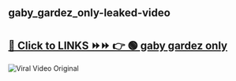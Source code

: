 
 ## gaby_gardez_only-leaked-video 

# <h2><a href="https://clipsfans.com/gaby_gardez_only&ref=git">🔗 Click to LINKS ⏩⏩ 👉 🟢 gaby gardez only </a></h2>

<a href="https://clipsfans.com/gaby_gardez_only&ref=git" rel="nofollow" data-target="animated-image.originalLink"><img src="https://i.ibb.co.com/xMMVF88/686577567.gif" alt="Viral Video Original" style="max-width: 100%; display: inline-block;" data-target="animated-image.originalImage"></a>
